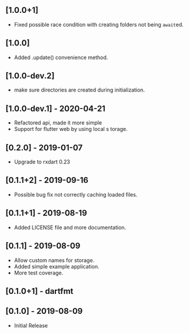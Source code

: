 ## [1.0.0+1]

* Fixed possible race condition with creating folders not being `await`ed.

## [1.0.0]

* Added .update() convenience method.

## [1.0.0-dev.2]

* make sure directories are created during initialization.

## [1.0.0-dev.1]  - 2020-04-21

* Refactored api, made it more simple
* Support for flutter web by using local s torage.

## [0.2.0] - 2019-01-07

* Upgrade to rxdart 0.23

## [0.1.1+2] - 2019-09-16

* Possible bug fix not correctly caching loaded files.

## [0.1.1+1] - 2019-08-19

* Added LICENSE file and more documentation.

## [0.1.1] - 2019-08-09

* Allow custom names for storage.
* Added simple example application.
* More test coverage.

## [0.1.0+1] - dartfmt

## [0.1.0] - 2019-08-09

* Initial Release
